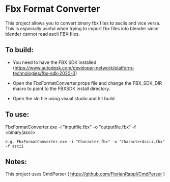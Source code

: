 # Fbx Format Converter

This project allows you to convert binary fbx files to asciis and vice versa. This is especially useful when trying to import fbx files into blender since blender cannot read ascii FBX files.

## To build:

* You need to have the FBX SDK installed (https://www.autodesk.com/developer-network/platform-technologies/fbx-sdk-2020-0)

* Open the FbxFormatConverter.props file and change the FBX_SDK_DIR macro to point to the FBXSDK install directory.

* Open the sln file using visual studio and hit build.

## To use:

FbxFormatConverter.exe -i \"inputfile.fbx\" -o \"outputfile.fbx\" -f <binary|ascii>

    e.g. FbxFormatConverter.exe -i "Character.fbx" -o "CharacterAscii.fbx" -f ascii

## Notes:

This project uses CmdParser ( https://github.com/FlorianRappl/CmdParser )